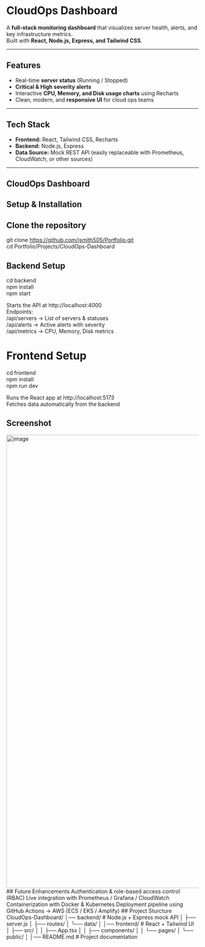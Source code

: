 # CloudOps Dashboard  

A **full-stack monitoring dashboard** that visualizes server health, alerts, and key infrastructure metrics.  
Built with **React, Node.js, Express, and Tailwind CSS**.  

---

## Features  
- Real-time **server status** (Running / Stopped)  
- **Critical & High severity alerts**  
- Interactive **CPU, Memory, and Disk usage charts** using Recharts  
- Clean, modern, and **responsive UI** for cloud ops teams  

---

## Tech Stack  
- **Frontend:** React, Tailwind CSS, Recharts  
- **Backend:** Node.js, Express  
- **Data Source:** Mock REST API (easily replaceable with Prometheus, CloudWatch, or other sources)  

---

## CloudOps Dashboard
## Setup & Installation
## Clone the repository
git clone https://github.com/jsmith505/Portfolio.git  
cd Portfolio/Projects/CloudOps-Dashboard  
## Backend Setup
cd backend  
npm install  
npm start  

Starts the API at http://localhost:4000  
Endpoints:  
/api/servers → List of servers & statuses  
/api/alerts → Active alerts with severity  
/api/metrics → CPU, Memory, Disk metrics  
# Frontend Setup
cd frontend  
npm install  
npm run dev  

Runs the React app at http://localhost:5173  
Fetches data automatically from the backend  
## Screenshot
<img width="1269" height="1187" alt="image" src="https://github.com/user-attachments/assets/98d9e720-92f9-48ac-a76a-d9e4b6806c17" />
## Future Enhancements
Authentication & role-based access control (RBAC)  
Live integration with Prometheus / Grafana / CloudWatch  
Containerization with Docker & Kubernetes  
Deployment pipeline using GitHub Actions → AWS (ECS / EKS / Amplify)  
## Project Sturcture
CloudOps-Dashboard/  
│── backend/            # Node.js + Express mock API  
│   ├── server.js  
│   ├── routes/  
│   └── data/  
│  
│── frontend/           # React + Tailwind UI  
│   ├── src/  
│   │   ├── App.tsx  
│   │   ├── components/  
│   │   └── pages/  
│   └── public/  
│  
│── README.md           # Project documentation  



